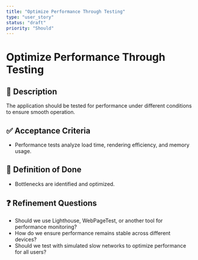 ```yaml
---
title: "Optimize Performance Through Testing"
type: "user_story"
status: "draft"
priority: "Should"
---
```


# Optimize Performance Through Testing

## 📌 Description
The application should be tested for performance under different conditions to ensure smooth operation.

## ✅ Acceptance Criteria
- Performance tests analyze load time, rendering efficiency, and memory usage.

## 🎯 Definition of Done
- Bottlenecks are identified and optimized.

## ❓ Refinement Questions
- Should we use Lighthouse, WebPageTest, or another tool for performance monitoring?
- How do we ensure performance remains stable across different devices?
- Should we test with simulated slow networks to optimize performance for all users?
